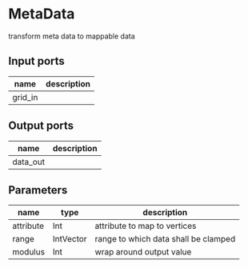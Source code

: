 MetaData
========
transform meta data to mappable data

Input ports
-----------
|name|description|
|-|-|
|grid_in||

Output ports
------------
|name|description|
|-|-|
|data_out||

Parameters
----------
|name|type|description|
|-|-|-|
|attribute|Int|attribute to map to vertices|
|range|IntVector|range to which data shall be clamped|
|modulus|Int|wrap around output value|
